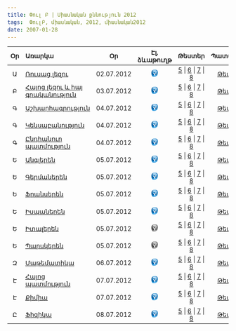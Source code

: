 ```yaml
---
title: Փուլ Բ | Միասնական քննություն 2012
tags:  ՓուլԲ, միասնական, 2012, միասնական2012
date: 2007-01-28
---
```



| Օր	 | Առարկա                                         |     Օր       | Էլ. ձևաթուղթ  | Թեստեր       | Պատասխաններ  |
|:--:|:-----------------------------------------------|:------------:|:------------:|:------------:|:------------:|
|	Ա| [Ռուսաց լեզու](/exam/2012/world-history.html) | 02.07.2012 | [![alt text](/images/check.png "")](/exam/2012/world-history.html)| [5]() \| [6]() \| [7]() \| [8]() | [Թեստ 5.6.7.8]()     
|	Բ| [Հայոց լեզու և հայ գրականություն](/exam/2012/biology.html)       |  03.07.2012  | [![alt text](/images/check.png "")](/exam/2012/biology.html)   | [5]() \| [6]() \| [7]() \| [8]() | [Թեստ 5.6.7.8]()     
|	Գ| [Աշխարհագրություն](/exam/2012/biology.html)      |  04.07.2012  | [![alt text](/images/check.png "")](/exam/2012/biology.html)   | [5]() \| [6]() \| [7]() \| [8]() | [Թեստ 5.6.7.8]()     
|	Գ| [Կենսաբանություն](/exam/2012/biology.html) |  04.07.2012 |[![alt text](/images/check.png "")](/exam/2012/biology.html) | [5]() \| [6]() \| [7]() \| [8]() | [Թեստ 5.6.7.8]()      
|	Գ| [Ընդհանուր պատմություն](/exam/2012/biology.html)          |  04.07.2012  |[![alt text](/images/check.png "")](/exam/2012/biology.html)   | [5]() \| [6]() \| [7]() \| [8]() | [Թեստ 5.6.7.8]()     
|	Ե| [Անգլերեն](/exam/2012/biology.html) |  05.07.2012 |[![alt text](/images/check.png "")](/exam/2012/biology.html)   | [5]() \| [6]() \| [7]() \| [8]() | [Թեստ 5.6.7.8]()     
|	Ե| [Գերմաներեն](/exam/2012/biology.html) |  05.07.2012 |[![alt text](/images/check.png "")](/exam/2012/biology.html)      | [5]() \| [6]() \| [7]() \| [8]() | [Թեստ 5.6.7.8]()     
|	Ե| [Ֆրանսերեն](/exam/2012/biology.html) |  05.07.2012  |[![alt text](/images/check.png "")](/exam/2012/biology.html)    | [5]() \| [6]() \| [7]() \| [8]() | [Թեստ 5.6.7.8]()     
|	Ե| [Իսպաներեն](/exam/2012/biology.html) |  05.07.2012  |[![alt text](/images/check.png "")](/exam/2012/biology.html)     |[5]() \| [6]() \| [7]() \| [8]() | [Թեստ 5.6.7.8]()     
|	Ե| [Իտալերեն](/exam/2012/biology.html) |  05.07.2012  | [![alt text](/images/disabledcheck.png "")](/exam/2012/biology.html)        | [5]() \| [6]() \| [7]() \| [8]() | [Թեստ 5.6.7.8]()     
|	Ե| [Պարսկերեն](/exam/2012/biology.html) |  05.07.2012  |[![alt text](/images/disabledcheck.png "")](/exam/2012/biology.html)      |[5]() \| [6]() \| [7]() \| [8]() | [Թեստ 5.6.7.8]()     
|	Զ| [Մաթեմատիկա](/exam/2012/biology.html)          |  06.07.2012  | [![alt text](/images/check.png "")](/exam/2012/biology.html)   | [5]() \| [6]() \| [7]() \| [8]() | [Թեստ 5.6.7.8]()     
|	Է| [Հայոց պատմություն](/exam/2012/biology.html) |  07.07.2012 | [![alt text](/images/check.png "")](/exam/2012/biology.html)       | [5]() \| [6]() \| [7]() \| [8]() | [Թեստ 5.6.7.8]()     
|	Է| [Քիմիա](/exam/2012/biology.html) |  07.07.2012  | [![alt text](/images/check.png "")](/exam/2012/biology.html)       | [5]() \| [6]() \| [7]() \| [8]() | [Թեստ 5.6.7.8]()     
|	Ը| [Ֆիզիկա](/exam/2012/biology.html) |  08.07.2012 |[![alt text](/images/check.png "")](/exam/2012/biology.html)      | [5]() \| [6]() \| [7]() \| [8]() | [Թեստ 5.6.7.8]()     


